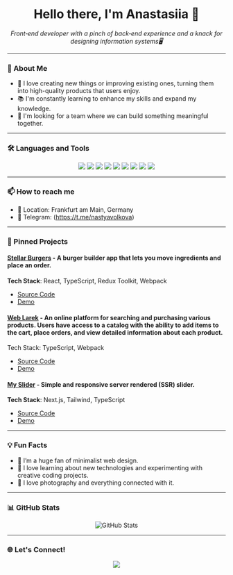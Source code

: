 <h1 align="center">Hello there, I'm Anastasiia 👋</h1>

<p align="center">
  <i>Front‑end developer with a pinch of back‑end experience and a knack for designing information systems🖥️</i>
</p>

---

### 💼 About Me
- 🌟 I love creating new things or improving existing ones, turning them into high-quality products that users enjoy.
- 📚 I'm constantly learning to enhance my skills and expand my knowledge.
- 🤝 I'm looking for a team where we can build something meaningful together.

---

### 🛠️ Languages and Tools
<p align="center">
  <img src="https://img.shields.io/badge/HTML5-E34F26?style=for-the-badge&logo=html5&logoColor=white" />
  <img src="https://img.shields.io/badge/CSS3-1572B6?style=for-the-badge&logo=css3&logoColor=white" />
  <img src="https://img.shields.io/badge/JavaScript-F7DF1E?style=for-the-badge&logo=javascript&logoColor=black" />
  <img src="https://img.shields.io/badge/TypeScript-3178C6?style=for-the-badge&logo=typescript&logoColor=white" />
  <img src="https://img.shields.io/badge/React-61DAFB?style=for-the-badge&logo=react&logoColor=black" />
   <img src="https://img.shields.io/badge/Next.js-000000?style=for-the-badge&logo=nextdotjs&logoColor=white" />
  <img src="https://img.shields.io/badge/Tailwind_CSS-06B6D4?style=for-the-badge&logo=tailwindcss&logoColor=white" />
  <img src="https://img.shields.io/badge/Redux-764ABC?style=for-the-badge&logo=redux&logoColor=white" />
  <img src="https://img.shields.io/badge/Git-F05032?style=for-the-badge&logo=git&logoColor=white" />
</p>

---

### 📫 How to reach me
- 📍 Location: Frankfurt am Main, Germany
- 💬 Telegram: (https://t.me/nastyavolkova)

---

### 📌 Pinned Projects


#### [Stellar Burgers](https://stellar-burgers-tau.vercel.app/) - A burger builder app that lets you move ingredients and place an order.
**Tech Stack**: React, TypeScript, Redux Toolkit, Webpack  
- [Source Code](https://github.com/nais2sian/stellar-burgers)
- [Demo](https://stellar-burgers-tau.vercel.app/)

#### [Web Larek](https://web-larek-frontend-hovj.vercel.app/) - An online platform for searching and purchasing various products. Users have access to a catalog with the ability to add items to the cart, place orders, and view detailed information about each product.
Tech Stack: TypeScript, Webpack
- [Source Code](https://github.com/nais2sian/web-larek-frontend)
- [Demo](https://web-larek-frontend-hovj.vercel.app/)

#### [My Slider](https://my-slider-beta.vercel.app) - Simple and responsive server rendered (SSR) slider.
**Tech Stack**: Next.js, Tailwind, TypeScript  
- [Source Code](https://github.com/nais2sian/my-slider)
- [Demo](https://my-slider-beta.vercel.app)


---

### 💡 Fun Facts
- 🎨 I’m a huge fan of minimalist web design.
- 🚀 I love learning about new technologies and experimenting with creative coding projects.
- 📸 I love photography and everything connected with it.

---

### 📊 GitHub Stats
<p align="center">
  <img src="https://github-readme-stats.vercel.app/api?username=nais2sian&show_icons=true&theme=radical" alt="GitHub Stats" />
</p>

---

### 🌐 Let's Connect!
<p align="center">
  <a href="https://www.linkedin.com/in/anastasiia-volkova-110559297/" target="_blank">
    <img src="https://img.shields.io/badge/LinkedIn-0077B5?style=for-the-badge&logo=linkedin&logoColor=white" />
  </a>
</p>

